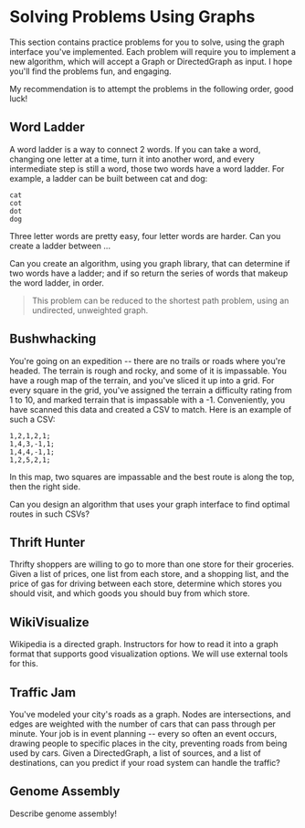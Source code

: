 # Solving Problems Using Graphs

This section contains practice problems for you to solve, using the graph interface you've implemented. Each problem will require you to implement a new algorithm, which will accept a Graph or DirectedGraph as input. I hope you'll find the problems fun, and engaging.

My recommendation is to attempt the problems in the following order, good luck!

## Word Ladder

A word ladder is a way to connect 2 words. If you can take a word, changing one letter at a time, turn it into another word, and every intermediate step is still a word, those two words have a word ladder. For example, a ladder can be built between cat and dog:

```
cat
cot
dot
dog
```

Three letter words are pretty easy, four letter words are harder. Can you create a ladder between ...

Can you create an algorithm, using you graph library, that can determine if two words have a ladder; and if so return the series of words that makeup the word ladder, in order.

> This problem can be reduced to the shortest path problem, using an undirected, unweighted graph.

## Bushwhacking

You're going on an expedition -- there are no trails or roads where you're headed. The terrain is rough and rocky, and some of it is impassable. You have a rough map of the terrain, and you've sliced it up into a grid. For every square in the grid, you've assigned the terrain a difficulty rating from 1 to 10, and marked terrain that is impassable with a -1. Conveniently, you have scanned this data and created a CSV to match. Here is an example of such a CSV:

```
1,2,1,2,1;
1,4,3,-1,1;
1,4,4,-1,1;
1,2,5,2,1;
```

In this map, two squares are impassable and the best route is along the top, then the right side.

Can you design an algorithm that uses your graph interface to find optimal routes in such CSVs?

## Thrift Hunter

Thrifty shoppers are willing to go to more than one store for their groceries. Given a list of prices, one list from each store, and a shopping list, and the price of gas for driving between each store, determine which stores you should visit, and which goods you should buy from which store.

## WikiVisualize

Wikipedia is a directed graph. Instructors for how to read it into a graph format that supports good visualization options. We will use external tools for this.

## Traffic Jam

You've modeled your city's roads as a graph. Nodes are intersections, and edges are weighted with the number of cars that can pass through per minute. Your job is in event planning -- every so often an event occurs, drawing people to specific places in the city, preventing roads from being used by cars. Given a DirectedGraph, a list of sources, and a list of destinations, can you predict if your road system can handle the traffic?

## Genome Assembly

Describe genome assembly!
